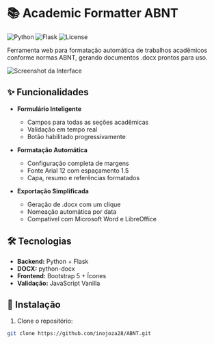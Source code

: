 # 📚 Academic Formatter ABNT

![Python](https://img.shields.io/badge/python-3.8%2B-blue)
![Flask](https://img.shields.io/badge/flask-2.0%2B-lightgrey)
![License](https://img.shields.io/badge/license-MIT-green)

Ferramenta web para formatação automática de trabalhos acadêmicos conforme normas ABNT, gerando documentos .docx prontos para uso.

![Screenshot da Interface](https://preview/01.png)

## ✨ Funcionalidades

- **Formulário Inteligente**
  - Campos para todas as seções acadêmicas
  - Validação em tempo real
  - Botão habilitado progressivamente

- **Formatação Automática**
  - Configuração completa de margens
  - Fonte Arial 12 com espaçamento 1.5
  - Capa, resumo e referências formatados

- **Exportação Simplificada**
  - Geração de .docx com um clique
  - Nomeação automática por data
  - Compatível com Microsoft Word e LibreOffice

## 🛠 Tecnologias

- **Backend:** Python + Flask
- **DOCX:** python-docx
- **Frontend:** Bootstrap 5 + Ícones
- **Validação:** JavaScript Vanilla

## 🚀 Instalação

1. Clone o repositório:
```bash
git clone https://github.com/inojoza28/ABNT.git
